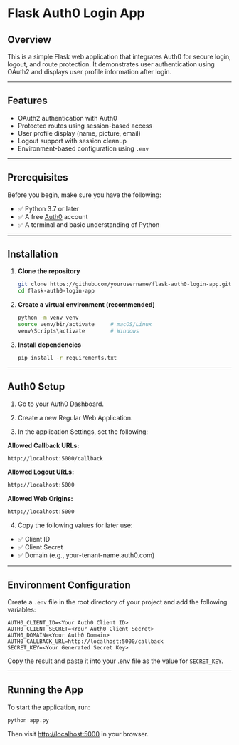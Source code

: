 # Flask Auth0 Login App

## Overview


This is a simple Flask web application that integrates Auth0 for secure login, logout, and route protection. It demonstrates user authentication using OAuth2 and displays user profile information after login.

---

## Features

- OAuth2 authentication with Auth0
- Protected routes using session-based access
- User profile display (name, picture, email)
- Logout support with session cleanup
- Environment-based configuration using `.env`

---

## Prerequisites

Before you begin, make sure you have the following:

- ✅ Python 3.7 or later
- ✅ A free [Auth0](https://auth0.com/) account
- ✅ A terminal and basic understanding of Python

---

## Installation

1. **Clone the repository**

   ```bash
   git clone https://github.com/yourusername/flask-auth0-login-app.git
   cd flask-auth0-login-app
   ```

2. **Create a virtual environment (recommended)**

   ```bash
   python -m venv venv
   source venv/bin/activate     # macOS/Linux
   venv\Scripts\activate        # Windows
   ```

3. **Install dependencies**

   ```bash
   pip install -r requirements.txt
   ```

---

## Auth0 Setup

1. Go to your Auth0 Dashboard.

2. Create a new Regular Web Application.

3. In the application Settings, set the following:

**Allowed Callback URLs:**
```bash
http://localhost:5000/callback
```

**Allowed Logout URLs:**
```bash
http://localhost:5000
```

**Allowed Web Origins:**
```bash
http://localhost:5000
```

4. Copy the following values for later use:

- ✅ Client ID
- ✅ Client Secret
- ✅ Domain (e.g., your-tenant-name.auth0.com)

---

## Environment Configuration

Create a `.env` file in the root directory of your project and add the following variables:

```env
AUTH0_CLIENT_ID=<Your Auth0 Client ID>
AUTH0_CLIENT_SECRET=<Your Auth0 Client Secret>
AUTH0_DOMAIN=<Your Auth0 Domain>
AUTH0_CALLBACK_URL=http://localhost:5000/callback
SECRET_KEY=<Your Generated Secret Key>
```



Copy the result and paste it into your .env file as the value for `SECRET_KEY`.

---

## Running the App

To start the application, run:

```bash
python app.py
```

Then visit [http://localhost:5000](http://localhost:5000) in your browser.


